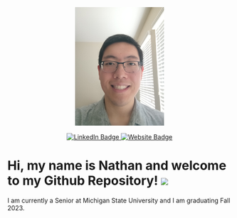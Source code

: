 <p align="center">
  <img src="Profile_Picture.jpg" alt="Profile_Picture" width="200">
</p>

<div id="badges" align="center">
  <a href="https://www.linkedin.com/in/nategu72/" align="center">
    <img src="https://img.shields.io/badge/LinkedIn-blue?style=for-the-badge&logo=linkedin&logoColor=white" alt="LinkedIn Badge"/>
  </a>
  <a href="https://exam-nyzwctloba-uc.a.run.app" align="center">
    <img src="https://img.shields.io/badge/Website_Project-red?logo=javascript&logoColor=white&style=for-the-badge" alt="Website Badge">
  </a>
</div>

<!--
<p align="center">
  <img src="https://komarev.com/ghpvc/?username=Ytesgn&style=flat-square&color=blue" alt="Profile Views"/>
</p>
-->

<h1>
  Hi, my name is Nathan and welcome to my Github Repository!
  <img src="https://media.giphy.com/media/hvRJCLFzcasrR4ia7z/giphy.gif" width="30px"/>
</h1>

I am currently a Senior at Michigan State University and I am graduating Fall 2023. 

<!--
**Ytesgn/Ytesgn** is a ✨ _special_ ✨ repository because its `README.md` (this file) appears on your GitHub profile.

Here are some ideas to get you started:

- 🔭 I’m currently working on ...
- 🌱 I’m currently learning ...
- 👯 I’m looking to collaborate on ...
- 🤔 I’m looking for help with ...
- 💬 Ask me about ...
- 📫 How to reach me: ...
- 😄 Pronouns: ...
- ⚡ Fun fact: ...
-->
